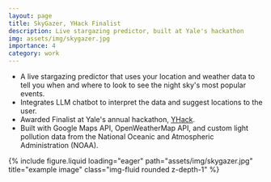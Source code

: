 ```yaml
---
layout: page
title: SkyGazer, YHack Finalist
description: Live stargazing predictor, built at Yale's hackathon
img: assets/img/skygazer.jpg
importance: 4
category: work
---
```


- A live stargazing predictor that uses your location and weather data to tell you when and where to look to see the night sky's most popular events.
- Integrates LLM chatbot to interpret the data and suggest locations to the user.
- Awarded Finalist at Yale's annual hackathon, [YHack](https://yhack.org/).
- Built with Google Maps API, OpenWeatherMap API, and custom light pollution data from the National Oceanic and Atmospheric Administration (NOAA).


<div class="row">
    <div class="col-sm mt-3 mt-md-0">
        {% include figure.liquid loading="eager" path="assets/img/skygazer.jpg" title="example image" class="img-fluid rounded z-depth-1" %}
    </div>
</div>
